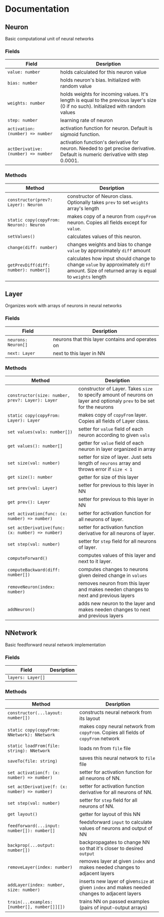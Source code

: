 # Documentation

## Neuron

Basic computational unit of neural networks  

### Fields

Field | Desription 
----- | ---------- 
`value: number` | holds calculated for this neuron value
`bias: number` | holds neuron's bias. Initialized with random value
`weights: number` | holds weights for incoming values. It's length is equal to the previous layer's size (0 if no such). Initialized with random values
`step: number` | learning rate of neuron
`activation: (number) => number` | activation function for neuron. Default is sigmoid function.
`actDerivative: (number) => number` | activation function's derivative for neuron. Needed to get precise derivative. Default is numeric derivative with step 0.0001.

### Methods

Method | Desription 
------ | ---------- 
`constructor(prev?: Layer): Neuron` | constructor of Neuron class. Optionally takes `prev` to set `weights` array's length
`static copy(copyFrom: Neuron): Neuron` | makes copy of a neuron from `copyFrom` neuron. Copies all fields except for `value`.
`setValues()` | calculates values of this neuron.
`change(diff: number)` | changes weights and bias to change `value` by approximately `diff` amount
`getPrevDiff(diff: number): number[]` | calculates how input should change to change `value` by approximately `diff` amount. Size of returned array is equal to `weights` length

## Layer

Organizes work with arrays of neurons in neural networks

### Fields

Field | Desription 
----- | ---------- 
`neurons: Neuron[]` |  neurons that this layer contains and operates on
`next: Layer` | next to this layer in NN

### Methods

Method | Desription 
------ | ---------- 
`constructor(size: number, prev?: Layer): Layer` | constructor of Layer. Takes `size` to specify amount of neurons on layer and optionaly `prev` to be set for the neurons
`static copy(copyFrom: Layer): Layer` | makes copy of `copyFrom` layer. Copies all fields of Layer class.
`set values(vals: number[])` | setter for `value` field of each neuron according to given `vals`
`get values(): number[]` |  getter for `value` field of each neuron in layer organized in array
`set size(val: number)` | setter for size of layer. Just sets length of `neurons` array and throws error if `size < 1`
`get size(): number` | getter for size of this layer
`set prev(val: Layer)` | setter for previous to this layer in NN
`get prev(): Layer` | setter for previous to this layer in NN
`set activation(func: (x: number) => number)` | setter for activation function for all neurons of layer.
`set actDerivative(func: (x: number) => number)` | setter for activation function derivative for all neurons of layer.
`set step(val: number)` | setter for `step` field for all neurons of layer.
`computeForward()` | computes values of this layer and next to it layer.
`computeBackward(diff: number[])` | computes changes to neurons given deired change in `values`
`removeNeuron(index: number)` | removes neuron from this layer and makes needen changes to next and previous layers
`addNeuron()` | adds new neuron to the layer and makes needen changes to next and previous layers

## NNetwork

Basic feedforward neural network implementation

### Fields

Field | Desription 
----- | ---------- 
`layers: Layer[]` |

### Methods

Method | Desription 
------ | ---------- 
`constructor(...layout: number[])` | constructs neural network from its layout 
`static copy(copyFrom: NNetwork): NNetwork` | makes copy neural network from `copyFrom`. Copies all fields of `copyFrom` network
`static loadFrom(file: string): NNetwork` | loads nn from `file` file
`saveTo(file: string)` | saves this neural network to `file` file
`set activation(f: (x: number) => number)` | setter for activation function for all neurons of NN.
`set actDerivative(f: (x: number) => number)` | setter for activation function derivative for all neurons of NN.
`set step(val: number)` | setter for `step` field for all neurons of NN.
`get layout()` | getter for layout of this NN
`feedforward(...input: number[]): number[]` | feedsforward `input` to calculate values of neurons and output of NN
`backprop(...output: number[])` | backpropagates to change NN so that it's closer to desired `output`
`removeLayer(index: number)` | removes layer at given `index` and makes needed changes to adjacent layers
`addLayer(index: number, size: number)` | inserts new layer of given`size` at given `index` and makes needed changes to adjacent layers
`train(...examples: [number[], number[]][])` | trains NN on passed examples (pairs of input-output arrays)

